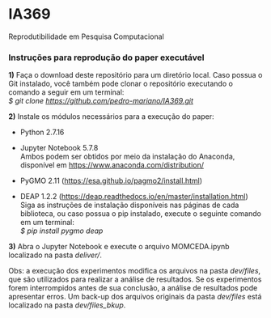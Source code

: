 # IA369
Reprodutibilidade em Pesquisa Computacional

### Instruções para reprodução do paper executável

**1)** Faça o download deste repositório para um diretório local. Caso possua o Git instalado, você também pode clonar o repositório executando o comando a seguir em um terminal: <br>
*$ git clone https://github.com/pedro-mariano/IA369.git*

**2)** Instale os módulos necessários para a execução do paper:

- Python 2.7.16
- Jupyter Notebook 5.7.8 <br>
Ambos podem ser obtidos por meio da instalação do Anaconda, disponível em https://www.anaconda.com/distribution/

- PyGMO 2.11 (https://esa.github.io/pagmo2/install.html)
- DEAP 1.2.2 (https://deap.readthedocs.io/en/master/installation.html) <br>
Siga as instruções de instalação disponíveis nas páginas de cada biblioteca, ou caso possua o pip instalado, execute o seguinte comando em um terminal:<br>
*$ pip install pygmo deap*

**3)** Abra o Jupyter Notebook e execute o arquivo MOMCEDA.ipynb localizado na pasta *deliver/*.

Obs: a execução dos experimentos modifica os arquivos na pasta *dev/files*, que são utilizados para realizar a análise de resultados. Se os experimentos forem interrompidos antes de sua conclusão, a análise de resultados pode apresentar erros. Um back-up dos arquivos originais da pasta *dev/files* está localizado na pasta *dev/files_bkup*.
